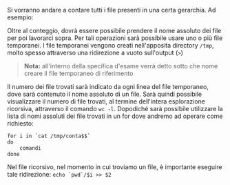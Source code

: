 Si vorranno andare a contare tutti i file presenti in una certa gerarchia.
Ad esempio:

Oltre al conteggio, dovrà essere possibile prendere il nome assoluto dei file per poi lavorarci sopra. Per tali operazioni sarà possibile usare uno o più file temporanei.
I file temporanei vengono creati nell'apposita directory ``/tmp``, molto spesso attraverso una ridirezione a vuoto sull'output (`>`)
 > **Nota:** all'interno della specifica d'esame verrà detto sotto che nome creare il file temporaneo di riferimento
 
Il numero dei file trovati sarà indicato da ogni linea del file temporaneo, dove sarà contenuto il nome assoluto di un file. Sarà quindi possibile visualizzare il numero di file trovati, al termine dell'intera esplorazione ricorsiva, attraverso il comando ``wc -l``. Dopodiché sarà possibile utilizzare la lista di nomi assoluti dei file trovati in un for dove andremo ad operare come richiesto:
```
for i in `cat /tmp/conta$$`
do
	comandi
done
```

Nel file ricorsivo, nel momento in cui troviamo un file, è importante eseguire tale ridirezione: ``echo `pwd`/$i >> $2``